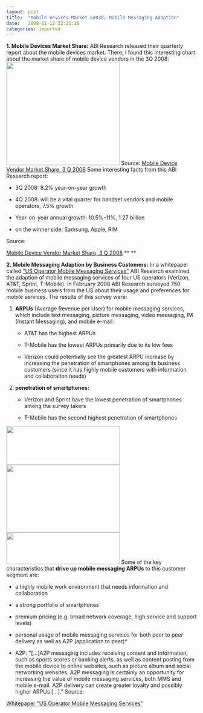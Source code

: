 ```yaml
---
layout: post
title:  "Mobile Devices Market &#038; Mobile Messaging Adaption"
date:   2008-11-12 22:21:10
categories: imported
---
```

**1. Mobile Devices Market Share:** ABI Research released their quarterly report about the mobile devices market. There, I found this interesting chart about the market share of mobile device vendors in the 3Q 2008: [<img class="alignnone size-medium wp-image-242" title="abi_research_mobile_devices_market_share_3q2008" src="http://www.pavingways.com/wp-content/uploads/abi_research_mobile_devices_market_share_3q2008-300x272.jpg" alt="" width="300" height="272" />][1] Source: [Mobile Device Vendor Market Share, 3 Q 2008][2] Some interesting facts from this ABI Research report: 

*   3Q 2008: 8.2% year-on-year growth

*   4Q 2008: will be a vital quarter for handset vendors and mobile operators, 7.5% growth

*   Year-on-year annual growth: 10.5%-11%, 1.27 billion

*   on the winner side: Samsung, Apple, RIM

 Source: 

[Mobile Device Vendor Market Share, 3 Q 2008][2] ** **<!--more-->

**2. Mobile Messaging Adaption by Business Customers:** In a whitepaper called ["US Operator Mobile Messaging Services"][3] ABI Research examined the adaption of mobile messaging services of four US operators (Verizon, AT&T, Sprint, T-Mobile). In February 2008 ABI Research surveyed 750 mobile business users from the US about their usage and preferences for mobile services. The results of this survey were: 

1.  **ARPUs** (Average Revenue per User) for mobile messaging services, which include text messaging, picture messaging, video messaging, IM (Instant Messaging), and mobile e-mail: 
    
    *   AT&T has the highest ARPUs
    
    *   T-Mobile has the lowest ARPUs primarily due to its low fees
    
    *   Verizon could potentially see the greatest ARPU increase by increasing the penetration of smartphones among its business customers (since it has highly mobile customers with information and collaboration needs)
    
    

2.  **penetration of smartphones:** 
    
    *   Verizon and Sprint have the lowest penetration of smartphones among the survey takers
    
    *   T-Mobile has the second highest penetration of smartphones
    
    



[<img class="alignnone size-medium wp-image-246" title="abi_research" src="http://www.pavingways.com/wp-content/uploads/abi_research-300x102.jpg" alt="" width="300" height="102" />][4] [<img class="alignnone size-medium wp-image-247" title="abi_research2" src="http://www.pavingways.com/wp-content/uploads/abi_research2-300x179.jpg" alt="" width="300" height="179" />][5] [<img class="alignnone size-medium wp-image-248" title="abi_research3" src="http://www.pavingways.com/wp-content/uploads/abi_research3-300x83.jpg" alt="" width="300" height="83" />][6] Some of the key characteristics that **drive up mobile messaging ARPUs** to this customer segment are: 

*   a highly mobile work environment that needs information and collaboration

*   a strong portfolio of smartphones

*   premium pricing (e.g. broad network coverage, high service and support levels)

*   personal usage of mobile messaging services for both peer to peer delivery as well as A2P (application to peer)*

 * A2P: "[...]A2P messaging includes receiving content and information, such as sports scores or banking alerts, as well as content posting from the mobile device to online websites, such as picture album and social networking websites. A2P messaging is certainly an opportunity for increasing the value of mobile messaging services, both MMS and mobile e-mail. A2P delivery can create greater loyalty and possibly higher ARPUs [...]." Source: 

[Whitepaper "US Operator Mobile Messaging Services"][3]

[1]: http://www.pavingways.com/wp-content/uploads/abi_research_mobile_devices_market_share_3q2008.jpg
[2]: http://www.abiresearch.com/products/market_data/Mobile_Devices_Market_Sizing_and_Share/AI~
[3]: http://www.abiresearch.com/whitepaperDL.jsp?id=36
[4]: http://www.pavingways.com/wp-content/uploads/abi_research.jpg
[5]: http://www.pavingways.com/wp-content/uploads/abi_research2.jpg
[6]: http://www.pavingways.com/wp-content/uploads/abi_research3.jpg